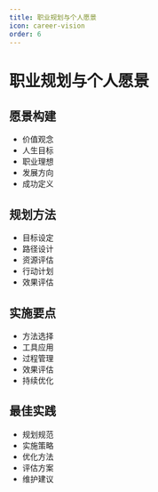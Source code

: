 ```yaml
---
title: 职业规划与个人愿景
icon: career-vision
order: 6
---
```


# 职业规划与个人愿景

## 愿景构建
- 价值观念
- 人生目标
- 职业理想
- 发展方向
- 成功定义

## 规划方法
- 目标设定
- 路径设计
- 资源评估
- 行动计划
- 效果评估

## 实施要点
- 方法选择
- 工具应用
- 过程管理
- 效果评估
- 持续优化

## 最佳实践
- 规划规范
- 实施策略
- 优化方法
- 评估方案
- 维护建议

